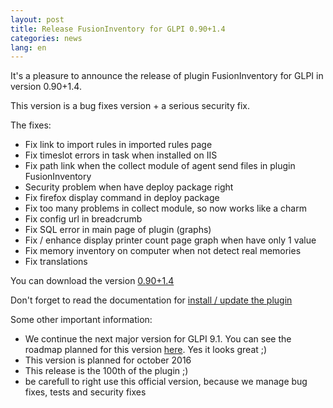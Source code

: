 ```yaml
---
layout: post
title: Release FusionInventory for GLPI 0.90+1.4
categories: news
lang: en
---
```


It's a pleasure to announce the release of plugin FusionInventory for GLPI in version 0.90+1.4.

This version is a bug fixes version + a serious security fix.

The fixes:

* Fix link to import rules in imported rules page
* Fix timeslot errors in task when installed on IIS
* Fix path link when the collect module of agent send files in plugin FusionInventory
* Security problem when have deploy package right
* Fix firefox display command in deploy package
* Fix too many problems in collect module, so now works like a charm
* Fix config url in breadcrumb
* Fix SQL error in main page of plugin (graphs)
* Fix / enhance display printer count page graph when have only 1 value
* Fix memory inventory on computer when not detect real memories
* Fix translations


You can download the version [0.90+1.4](https://github.com/fusioninventory/fusioninventory-for-glpi/releases/tag/glpi090%2B1.4)

Don't forget to read the documentation for [install / update the plugin](https://documentation.fusioninventory.org/%20FusionInventory_for_GLPI/%20%20Installation%20%26%20update/1.installation/)


Some other important information:

* We continue the next major version for GLPI 9.1. You can see the roadmap planned for this version [here](https://github.com/fusioninventory/fusioninventory-for-glpi/milestones/0.91+1.0). Yes it looks great ;)
* This version is planned for october 2016
* This release is the 100th of the plugin ;)
* be carefull to right use  this official version, because we manage bug fixes, tests and security fixes


